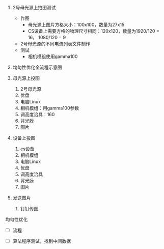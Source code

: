 1. 2号母光源上拍图测试

   - 作图
     - 母光源上图片方格大小：100x100，数量为27x15
     - CS设备上需要方格的物理尺寸相同：120x120，数量为1920/120 = 16， 1080/120 = 9
   - 2号母光源的不同电流列表文件制作
   - 测试
     - 相机模组使用gamma100

2. 均匀性优化全流程示意图

   

1. 母光源上投图
   1. 2号母光源
   2. 优盘
   3. 电脑Linux
   4. 相机模组：用gamma100参数
   5. 调高度治具：160
   6. 背光膜
   7. 图片

2. 设备上投图
   1. cs设备
   2. 相机模组
   3. 电脑Linux
   4. 优盘
   5. 调高度治具
   6. 背光膜
   7. 图片
3. 发送图片
   1. 钉钉传图









均匀性优化

- [ ] 流程

- [ ] 算法程序测试，找到中间数据
